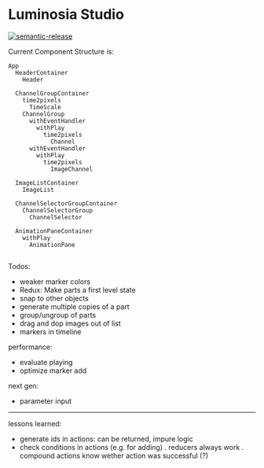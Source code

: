 # Luminosia Studio

[![semantic-release](https://img.shields.io/badge/%20%20%F0%9F%93%A6%F0%9F%9A%80-semantic--release-e10079.svg)](https://github.com/semantic-release/semantic-release)


Current Component Structure is:

```
App
  HeaderContainer
    Header

  ChannelGroupContainer
    time2pixels
      TimeScale
    ChannelGroup
      withEventHandler
        withPlay
          time2pixels
            Channel
      withEventHandler
        withPlay
          time2pixels
            ImageChannel

  ImageListContainer
    ImageList

  ChannelSelectorGroupContainer
    ChannelSelectorGroup
      ChannelSelector
    
  AnimationPaneContainer
    withPlay
      AnimationPane
      

```

Todos:
- weaker marker colors
- Redux: Make parts a first level state
- snap to other objects
- generate multiple copies of a part
- group/ungroup of parts
- drag and dop images out of list
- markers in timeline

performance:
- evaluate playing
- optimize marker add

next gen:
- parameter input

---


lessons learned:
- generate ids in actions: can be returned, impure logic
- check conditions in actions (e.g. for adding)
    . reducers always work
    . compound actions know wether action was successful (?)